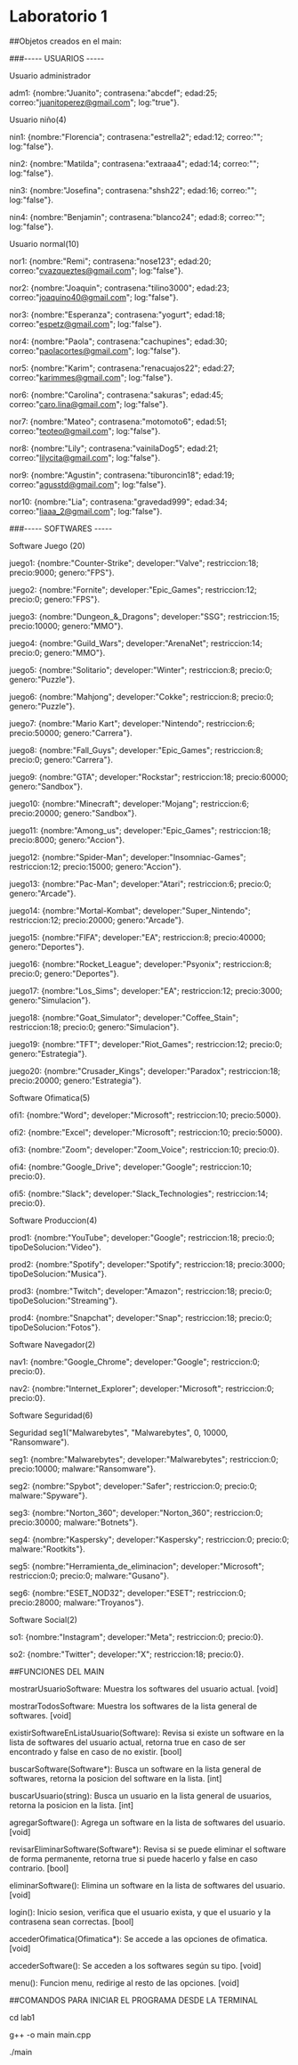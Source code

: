 # Laboratorio 1

##Objetos creados en el main:


###----- USUARIOS -----


Usuario administrador

adm1: {nombre:"Juanito"; contrasena:"abcdef"; edad:25; correo:"juanitoperez@gmail.com"; log:"true"}.


Usuario niño(4)

nin1: {nombre:"Florencia"; contrasena:"estrella2"; edad:12; correo:""; log:"false"}.

nin2: {nombre:"Matilda"; contrasena:"extraaa4"; edad:14; correo:""; log:"false"}.

nin3: {nombre:"Josefina"; contrasena:"shsh22"; edad:16; correo:""; log:"false"}.

nin4: {nombre:"Benjamin"; contrasena:"blanco24"; edad:8; correo:""; log:"false"}.


Usuario normal(10)

nor1: {nombre:"Remi"; contrasena:"nose123"; edad:20; correo:"cvazqueztes@gmail.com"; log:"false"}.

nor2: {nombre:"Joaquin"; contrasena:"tilino3000"; edad:23; correo:"joaquino40@gmail.com"; log:"false"}.

nor3: {nombre:"Esperanza"; contrasena:"yogurt"; edad:18; correo:"espetz@gmail.com"; log:"false"}.

nor4: {nombre:"Paola"; contrasena:"cachupines"; edad:30; correo:"paolacortes@gmail.com"; log:"false"}.

nor5: {nombre:"Karim"; contrasena:"renacuajos22"; edad:27; correo:"karimmes@gmail.com"; log:"false"}.

nor6: {nombre:"Carolina"; contrasena:"sakuras"; edad:45; correo:"caro.lina@gmail.com"; log:"false"}.

nor7: {nombre:"Mateo"; contrasena:"motomoto6"; edad:51; correo:"teoteo@gmail.com"; log:"false"}.

nor8: {nombre:"Lily"; contrasena:"vainilaDog5"; edad:21; correo:"lilycita@gmail.com"; log:"false"}.

nor9: {nombre:"Agustin"; contrasena:"tiburoncin18"; edad:19; correo:"agusstd@gmail.com"; log:"false"}.

nor10: {nombre:"Lia"; contrasena:"gravedad999"; edad:34; correo:"liaaa_2@gmail.com"; log:"false"}.


###----- SOFTWARES -----


Software Juego (20)

juego1: {nombre:"Counter-Strike"; developer:"Valve"; restriccion:18; precio:9000; genero:"FPS"}.

juego2: {nombre:"Fornite"; developer:"Epic_Games"; restriccion:12; precio:0; genero:"FPS"}.

juego3: {nombre:"Dungeon_&_Dragons"; developer:"SSG"; restriccion:15; precio:10000; genero:"MMO"}.

juego4: {nombre:"Guild_Wars"; developer:"ArenaNet"; restriccion:14; precio:0; genero:"MMO"}.

juego5: {nombre:"Solitario"; developer:"Winter"; restriccion:8; precio:0; genero:"Puzzle"}.

juego6: {nombre:"Mahjong"; developer:"Cokke"; restriccion:8; precio:0; genero:"Puzzle"}.

juego7: {nombre:"Mario Kart"; developer:"Nintendo"; restriccion:6; precio:50000; genero:"Carrera"}.

juego8: {nombre:"Fall_Guys"; developer:"Epic_Games"; restriccion:8; precio:0; genero:"Carrera"}.

juego9: {nombre:"GTA"; developer:"Rockstar"; restriccion:18; precio:60000; genero:"Sandbox"}.

juego10: {nombre:"Minecraft"; developer:"Mojang"; restriccion:6; precio:20000; genero:"Sandbox"}.

juego11: {nombre:"Among_us"; developer:"Epic_Games"; restriccion:18; precio:8000; genero:"Accion"}.

juego12: {nombre:"Spider-Man"; developer:"Insomniac-Games"; restriccion:12; precio:15000; genero:"Accion"}.

juego13: {nombre:"Pac-Man"; developer:"Atari"; restriccion:6; precio:0; genero:"Arcade"}.

juego14: {nombre:"Mortal-Kombat"; developer:"Super_Nintendo"; restriccion:12; precio:20000; genero:"Arcade"}.

juego15: {nombre:"FIFA"; developer:"EA"; restriccion:8; precio:40000; genero:"Deportes"}.

juego16: {nombre:"Rocket_League"; developer:"Psyonix"; restriccion:8; precio:0; genero:"Deportes"}.

juego17: {nombre:"Los_Sims"; developer:"EA"; restriccion:12; precio:3000; genero:"Simulacion"}.

juego18: {nombre:"Goat_Simulator"; developer:"Coffee_Stain"; restriccion:18; precio:0; genero:"Simulacion"}.

juego19: {nombre:"TFT"; developer:"Riot_Games"; restriccion:12; precio:0; genero:"Estrategia"}.

juego20: {nombre:"Crusader_Kings"; developer:"Paradox"; restriccion:18; precio:20000; genero:"Estrategia"}.


Software Ofimatica(5)

ofi1: {nombre:"Word"; developer:"Microsoft"; restriccion:10; precio:5000}.

ofi2: {nombre:"Excel"; developer:"Microsoft"; restriccion:10; precio:5000}.

ofi3: {nombre:"Zoom"; developer:"Zoom_Voice"; restriccion:10; precio:0}.

ofi4: {nombre:"Google_Drive"; developer:"Google"; restriccion:10; precio:0}.

ofi5: {nombre:"Slack"; developer:"Slack_Technologies"; restriccion:14; precio:0}.


Software Produccion(4)

prod1: {nombre:"YouTube"; developer:"Google"; restriccion:18; precio:0; tipoDeSolucion:"Video"}.

prod2: {nombre:"Spotify"; developer:"Spotify"; restriccion:18; precio:3000; tipoDeSolucion:"Musica"}.

prod3: {nombre:"Twitch"; developer:"Amazon"; restriccion:18; precio:0; tipoDeSolucion:"Streaming"}.

prod4: {nombre:"Snapchat"; developer:"Snap"; restriccion:18; precio:0; tipoDeSolucion:"Fotos"}.


Software Navegador(2)

nav1: {nombre:"Google_Chrome"; developer:"Google"; restriccion:0; precio:0}.

nav2: {nombre:"Internet_Explorer"; developer:"Microsoft"; restriccion:0; precio:0}.


Software Seguridad(6)

Seguridad seg1("Malwarebytes", "Malwarebytes", 0, 10000, "Ransomware").

seg1: {nombre:"Malwarebytes"; developer:"Malwarebytes"; restriccion:0; precio:10000; malware:"Ransomware"}.

seg2: {nombre:"Spybot"; developer:"Safer"; restriccion:0; precio:0; malware:"Spyware"}.

seg3: {nombre:"Norton_360"; developer:"Norton_360"; restriccion:0; precio:30000; malware:"Botnets"}.

seg4: {nombre:"Kaspersky"; developer:"Kaspersky"; restriccion:0; precio:0; malware:"Rootkits"}.

seg5: {nombre:"Herramienta_de_eliminacion"; developer:"Microsoft"; restriccion:0; precio:0; malware:"Gusano"}.

seg6: {nombre:"ESET_NOD32"; developer:"ESET"; restriccion:0; precio:28000; malware:"Troyanos"}.


Software Social(2)

so1: {nombre:"Instagram"; developer:"Meta"; restriccion:0; precio:0}.

so2: {nombre:"Twitter"; developer:"X"; restriccion:18; precio:0}.

##FUNCIONES DEL MAIN

mostrarUsuarioSoftware: Muestra los softwares del usuario actual. [void]

mostrarTodosSoftware: Muestra los softwares de la lista general de softwares. [void]

existirSoftwareEnListaUsuario(Software): Revisa si existe un software en la lista de softwares del usuario actual, retorna true en caso de ser encontrado y false en caso de no existir. [bool]

buscarSoftware(Software*): Busca un software en la lista general de softwares, retorna la posicion del software en la lista. [int]

buscarUsuario(string): Busca un usuario en la lista general de usuarios, retorna la posicion en la lista. [int]

agregarSoftware(): Agrega un software en la lista de softwares del usuario. [void]

revisarEliminarSoftware(Software*): Revisa si se puede eliminar el software de forma permanente, retorna true si puede hacerlo y false en caso contrario. [bool]

eliminarSoftware(): Elimina un software en la lista de softwares del usuario. [void]

login(): Inicio sesion, verifica que el usuario exista, y que el usuario y la contrasena sean correctas. [bool]

accederOfimatica(Ofimatica*): Se accede a las opciones de ofimatica. [void]

accederSoftware(): Se acceden a los softwares según su tipo. [void]

menu(): Funcion menu, redirige al resto de las opciones. [void]

##COMANDOS PARA INICIAR EL PROGRAMA DESDE LA TERMINAL

cd lab1

g++ -o main main.cpp

./main